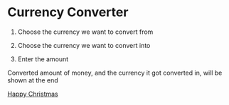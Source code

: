 <h1>Currency Converter</h1>

1) Choose the currency we want to convert from

2) Choose the currency we want to convert into

3) Enter the amount

Converted amount of money, and the currency it got converted in, will be shown at the end

[Happy Christmas](result.pn)
